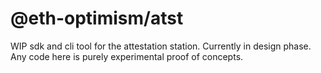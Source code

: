 # @eth-optimism/atst

WIP sdk and cli tool for the attestation station. Currently in design phase. Any code here is purely experimental proof of concepts.

